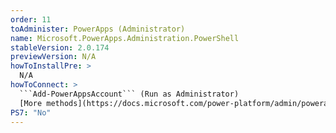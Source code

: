 ```yaml
---
order: 11
toAdminister: PowerApps (Administrator)
name: Microsoft.PowerApps.Administration.PowerShell
stableVersion: 2.0.174
previewVersion: N/A
howToInstallPre: >
  N/A
howToConnect: >
  ```Add-PowerAppsAccount``` (Run as Administrator)
  [More methods](https://docs.microsoft.com/power-platform/admin/powerapps-powershell#installation?WT.mc_id=M365-MVP-5004663)
PS7: "No"
---
```

